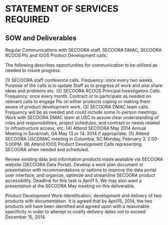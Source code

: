 # STATEMENT OF SERVICES REQUIRED

## SOW and Deliverables

Regular Communications with SECOORA staff, SECOORA DMAC, SECOORA RCOOS PIs and
IOOS Product Development calls.

The following describes opportunities for communication to be utilized as
needed to insure progress.

(1) SECOORA staff conference calls.  Frequency: once every two weeks. Purpose of the calls is to update
Staff as to progress of work and also share ideas and problems etc.
(2) SECOORA RCOOS Principal Investigators Calls. Frequency: once every month. Contract or to participate as needed on relevant calls to engage PIs on either products coping or making them aware of  product development work.
(3) SECOORA DMAC team calls. Frequency will be as needed and could include some in-person meetings. Work with SECOORA DMAC team at USC to assure clear understanding of roles and responsibilities, project schedules, and contract or needs related to infrastructure access, etc.
(4) Attend SECOORA May 2014 Annual Meeting in Savannah, GA May 13 or 14, 2014 if appropriate.
(5) Attend SECOORA USCDMAC meeting in Columbia, SC Monday, February 3, 2:00-5:00PM.
(6) Attend IOOS Product Development Calls representing SECOORA when needed and scheduled.

Review existing data and information products made available via SECOORA website (SECOORA Data Portal). Develop a work plan document or presentation with recommendations or options to improve the data portal user interface, and organize, optimize and streamline SECOORA product accessibility. Deadline for this task is April1 5.  We may also want a presentation at the SECOORA May meeting on this deliverable.

Product Development Work-Identification, development and delivery of two products with documentation. It is agreed that by April15, 2014, the two products will have been identified and agreed upon with a reasonable specificity in order to attempt to codify delivery dates not to exceed December 15,
2014.
